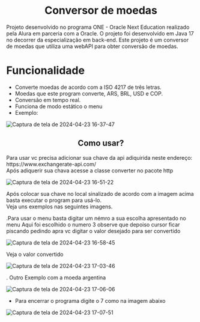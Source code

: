 <h1 align="center"> Conversor de moedas </h1>
<p>
  Projeto desenvolvido no programa ONE - Oracle Next Education realizado pela Alura em parceria com a Oracle.
  O projeto foi desenvolvido em Java 17 no decorrer da especialização em back-end.
  Este projeto é um conversor de moedas que utiliza uma webAPI para obter conversão de moedas.
</p>

# Funcionalidade

* Converte moedas de acordo com a ISO 4217 de três letras.
* Moedas que este program converte, ARS, BRL, USD e COP.
* Conversão em tempo real.
* Funciona de modo estático o menu
* Exemplo:
  
![Captura de tela de 2024-04-23 16-37-47](https://github.com/dalwid/conversor-de-moedas/assets/18519618/544de1d3-7ee5-4a31-85a9-b60bf02f8178)

<h2 align="center"> Como usar? </h2>
<p>
  Para usar vc precisa adicionar sua chave da api adiquirida neste endereço:<br>
  https://www.exchangerate-api.com/ <br>
  Após adiquerir sua chava acesse a classe converter no pacote http
</p>

![Captura de tela de 2024-04-23 16-51-22](https://github.com/dalwid/conversor-de-moedas/assets/18519618/a4d59adf-7ce5-4dc8-8734-368f78af5a01)

<p>
  Após colocar sua chave no local sinalizado de acordo com a imagem acima<br>
  basta executar o program para usá-lo.<br>
  Veja uns exemplos nas seguintes imagens.
</p>

.Para usar o menu basta digitar um némro a sua escolha apresentado no menu
Aqui foi escolhido o numero 3
observe que depoiso cursor ficar piscando pedindo apra vc digitar o valor desejado para ser convertido

![Captura de tela de 2024-04-23 16-58-45](https://github.com/dalwid/conversor-de-moedas/assets/18519618/5108e55b-cbfc-4095-acbe-9eda1f1b3acd)

Veja o valor convertido

![Captura de tela de 2024-04-23 17-03-46](https://github.com/dalwid/conversor-de-moedas/assets/18519618/8833d034-f929-4632-aabb-b797c8f59382)

. Outro Exemplo com a moeda argentina

![Captura de tela de 2024-04-23 17-06-06](https://github.com/dalwid/conversor-de-moedas/assets/18519618/bc31aca2-3288-4b61-9ec4-75442bc06316)

* Para encerrar o programa digite o 7 como na imagem abaixo

![Captura de tela de 2024-04-23 17-07-51](https://github.com/dalwid/conversor-de-moedas/assets/18519618/d081ddab-0abe-44d6-a18f-296cdfcbc9cb)
